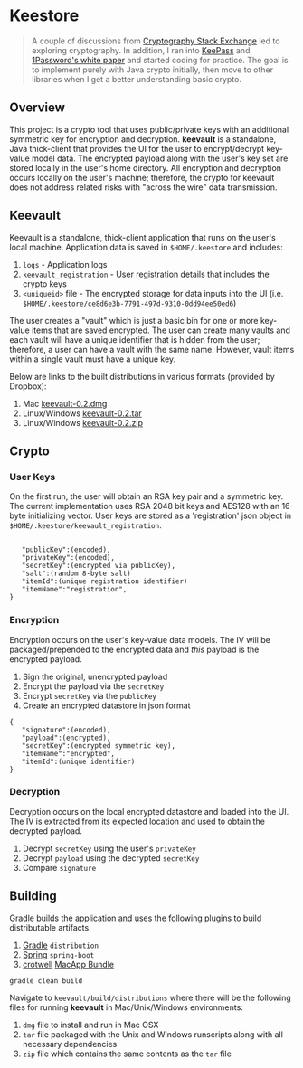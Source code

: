 # Keestore

>A couple of discussions from [Cryptography Stack Exchange](https://crypto.stackexchange.com/) led to exploring cryptography. In addition, I ran into [KeePass](https://www.codeproject.com/Articles/5489/KeePass-Password-Safe) and [1Password's white paper](https://1password.com/files/1Password%20for%20Teams%20White%20Paper.pdf) and started coding for practice. The goal is to implement purely with Java crypto initially, then move to other libraries when I get a better understanding basic crypto.

## Overview
This project is a crypto tool that uses public/private keys with an additional symmetric key for encryption and decryption. **keevault** is a standalone, Java thick-client that provides the UI for the user to encrypt/decrypt key-value model data. The encrypted payload along with the user's key set are stored locally in the user's home directory. All encryption and decryption occurs locally on the user's machine; therefore, the crypto for keevault does not address related risks with "across the wire" data transmission.

## Keevault
Keevault is a standalone, thick-client application that runs on the user's local machine. Application data is saved in `$HOME/.keestore` and includes:

1. `logs` - Application logs
2. `keevault_registration` - User registration details that includes the crypto keys
3. `<uniqueid>` file - The encrypted storage for data inputs into the UI (i.e. `$HOME/.keestore/ce8d6e3b-7791-497d-9310-0dd94ee50ed6`)

The user creates a "vault" which is just a basic bin for one or more key-value items that are saved encrypted. The user can create many vaults and each vault will have a unique identifier that is hidden from the user; therefore, a user can have a vault with the same name. However, vault items within a single vault must have a unique key.

Below are links to the built distributions in various formats (provided by Dropbox):

1. Mac [keevault-0.2.dmg](https://www.dropbox.com/s/7cdukwzf8yzl1wr/keevault-0.2.dmg?dl=0)
2. Linux/Windows [keevault-0.2.tar](https://www.dropbox.com/s/bn0z0luu7wx6pfc/keevault-0.2.tar?dl=0)
3. Linux/Windows [keevault-0.2.zip](https://www.dropbox.com/s/wg3g6aa0l792f33/keevault-0.2.zip?dl=0)

## Crypto

### User Keys
On the first run, the user will obtain an RSA key pair and a symmetric key. The current implementation uses RSA 2048 bit keys and AES128 with an 16-byte initializing vector. User keys are stored as a 'registration' json object in `$HOME/.keestore/keevault_registration`.

```

   "publicKey":(encoded),
   "privateKey":(encoded),
   "secretKey":(encrypted via publicKey),
   "salt":(random 8-byte salt)
   "itemId":(unique registration identifier)
   "itemName":"registration",
}
```

### Encryption
Encryption occurs on the user's key-value data models. The IV will be packaged/prepended to the encrypted data and _this_ payload is the encrypted payload.

1. Sign the original, unencrypted payload
2. Encrypt the payload via the `secretKey`
3. Encrypt `secretKey` via the `publicKey`
4. Create an encrypted datastore in json format

```
{
   "signature":(encoded),
   "payload":(encrypted),
   "secretKey":(encrypted symmetric key),
   "itemName":"encrypted",
   "itemId":(unique identifier)
}
```

### Decryption
Decryption occurs on the local encrypted datastore and loaded into the UI. The IV is extracted from its expected location and used to obtain the decrypted payload.

1. Decrypt `secretKey` using the user's `privateKey`
2. Decrypt `payload` using the decrypted `secretKey`
3. Compare `signature`

## Building
Gradle builds the application and uses the following plugins to build distributable artifacts.

1. [Gradle](https://docs.gradle.org/current/userguide/distribution_plugin.html) `distribution`
2. [Spring](https://docs.spring.io/spring-boot/docs/current/reference/html/build-tool-plugins-gradle-plugin.html) `spring-boot`
3. [crotwell](https://github.com/crotwell) [MacApp Bundle](https://github.com/crotwell/gradle-macappbundle)

```
gradle clean build
```

Navigate to `keevault/build/distributions` where there will be the following files for running **keevault** in Mac/Unix/Windows environments:

1. `dmg` file to install and run in Mac OSX
2. `tar` file packaged with the Unix and Windows runscripts along with all necessary dependencies
3. `zip` file which contains the same contents as the `tar` file
